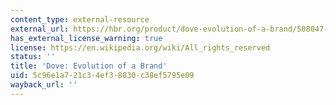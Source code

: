 ```yaml
---
content_type: external-resource
external_url: https://hbr.org/product/dove-evolution-of-a-brand/508047-PDF-ENG
has_external_license_warning: true
license: https://en.wikipedia.org/wiki/All_rights_reserved
status: ''
title: 'Dove: Evolution of a Brand'
uid: 5c96e1a7-21c3-4ef3-8830-c38ef5795e09
wayback_url: ''
---
```

